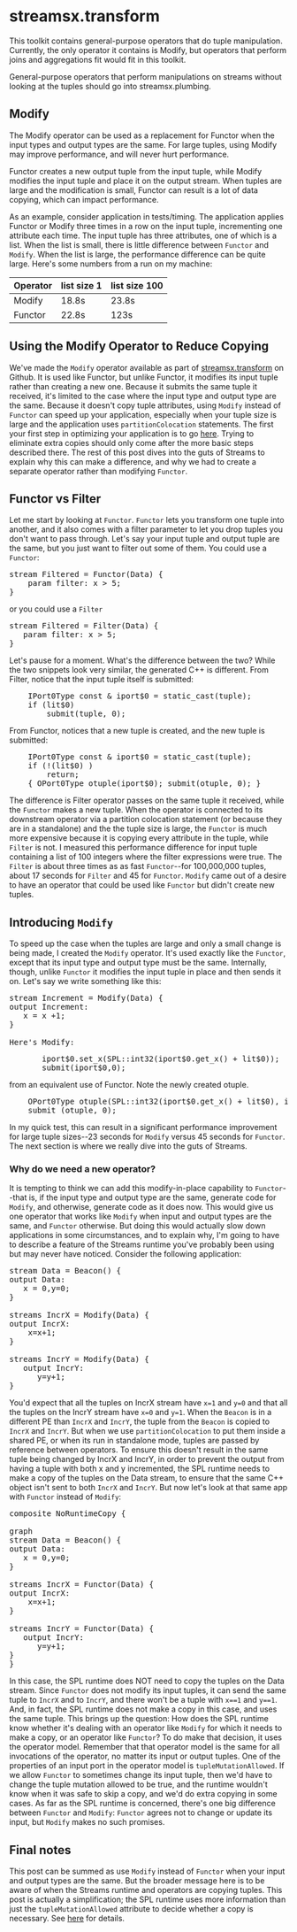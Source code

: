 # streamsx.transform
This toolkit contains general-purpose operators that do tuple manipulation.  Currently, the only operator it contains is Modify, but operators that perform joins and aggregations fit would fit in this toolkit.

General-purpose operators that perform manipulations on streams without looking at the tuples should go into streamsx.plumbing. 

## Modify

The Modify operator can be used as a replacement for Functor when the input types and output types are the same.   For large tuples, using Modify may improve performance, and will never hurt performance.

Functor creates a new output tuple from the input tuple, while Modify modifies the input tuple and place it on the output stream.  When tuples are large and the modification is small, Functor can result is a lot of data copying, which can impact performance.  


As an example, consider application in tests/timing.  The application applies Functor or Modify three times in a row on the input tuple, incrementing one attribute each time.  The input tuple has three attributes, one of which is a list.  When the list is small, there is little difference between `Functor` and `Modify`.  When the list is large, the performance difference can be quite large.  Here's some numbers from a run on my machine: 

| Operator | list size 1 | list size 100 |
-----------|-------------|---------------|
Modify     |    18.8s    | 23.8s         |
Functor    |    22.8s    | 123s          |



## Using the Modify Operator to Reduce Copying
We've made the `Modify` operator available as part of [streamsx.transform](http://ibmstreams.github.io/streamsx.transform/) on Github. It is used like Functor, but unlike Functor, it modifies its input tuple rather than creating a new one. Because it submits the same tuple it received, it's limited to the case where the input type and output type are the same. Because it doesn't copy tuple attributes, using `Modify` instead of `Functor` can speed up your application, especially when your tuple size is large and the application uses `partitionColocation` statements. The first your first step in optimizing your application is to go [here](https://ibmstreams.github.io/streamsx.transform/docs/knowledge/overview/). Trying to eliminate extra copies should only come after the more basic steps described there. The rest of this post dives into the guts of Streams to explain why this can make a difference, and why we had to create a separate operator rather than modifying `Functor`.

## Functor vs Filter

Let me start by looking at `Functor`. `Functor` lets you transform one tuple into another, and it also comes with a filter parameter to let you drop tuples you don't want to pass through. Let's say your input tuple and output tuple are the same, but you just want to filter out some of them. You could use a `Functor`:

<pre>stream<Data> Filtered = Functor(Data) {
    param filter: x > 5;
}
</pre>

or you could use a `Filter`

<pre>stream<Data> Filtered = Filter(Data) {
   param filter: x > 5;
}
</pre>

Let's pause for a moment. What's the difference between the two? While the two snippets look very similar, the generated C++ is different. From Filter, notice that the input tuple itself is submitted:

<pre>    IPort0Type const & iport$0 = static_cast<IPort0Type const &>(tuple);
    if (lit$0)
        submit(tuple, 0);
</pre>

From Functor, notices that a new tuple is created, and the new tuple is submitted:

<pre>    IPort0Type const & iport$0 = static_cast<IPort0Type const &>(tuple);
    if (!(lit$0) )
        return;
    { OPort0Type otuple(iport$0); submit(otuple, 0); }
</pre>

The difference is Filter operator passes on the same tuple it received, while the `Functor` makes a new tuple. When the operator is connected to its downstream operator via a partition colocation statement (or because they are in a standalone) and the the tuple size is large, the `Functor` is much more expensive because it is copying every attribute in the tuple, while `Filter` is not. I measured this performance difference for input tuple containing a list of 100 integers where the filter expressions were true. The `Filter` is about three times as as fast `Functor`--for 100,000,000 tuples, about 17 seconds for `Filter` and 45 for `Functor`. `Modify` came out of a desire to have an operator that could be used like `Functor` but didn't create new tuples.

## Introducing `Modify`

To speed up the case when the tuples are large and only a small change is being made, I created the `Modify` operator. It's used exactly like the `Functor`, except that its input type and output type must be the same. Internally, though, unlike `Functor` it modifies the input tuple in place and then sends it on. Let's say we write something like this:

<pre>stream<Data> Increment = Modify(Data) {
output Increment:
   x = x +1;
}

Here's Modify:</pre>

<pre>       iport$0.set_x(SPL::int32(iport$0.get_x() + lit$0)); 
       submit(iport$0,0);
</pre>

from an equivalent use of Functor. Note the newly created otuple.

<pre>    OPort0Type otuple(SPL::int32(iport$0.get_x() + lit$0), iport$0.get_lotsOfData()); 
    submit (otuple, 0);
</pre>

In my quick test, this can result in a significant performance improvement for large tuple sizes--23 seconds for `Modify` versus 45 seconds for `Functor`. The next section is where we really dive into the guts of Streams.

### Why do we need a new operator?

It is tempting to think we can add this modify-in-place capability to `Functor`--that is, if the input type and output type are the same, generate code for `Modify`, and otherwise, generate code as it does now. This would give us one operator that works like `Modify` when input and output types are the same, and `Functor` otherwise. But doing this would actually slow down applications in some circumstances, and to explain why, I'm going to have to describe a feature of the Streams runtime you've probably been using but may never have noticed. Consider the following application:

<pre>stream<int32 x,int32 y> Data = Beacon() {
output Data:
   x = 0,y=0;
}

streams<int32 x,int32 y> IncrX = Modify(Data) {
output IncrX:
    x=x+1;
}

streams<int32 x,int32 y> IncrY = Modify(Data) {
   output IncrY: 
      y=y+1;
} 
</pre>

You'd expect that all the tuples on IncrX stream have `x=1` and `y=0` and that all the tuples on the IncrY stream have `x=0` and `y=1`. When the `Beacon` is in a different PE than `IncrX` and `IncrY`, the tuple from the `Beacon` is copied to `IncrX` and `IncrY`. But when we use `partitionColocation` to put them inside a shared PE, or when its run in standalone mode, tuples are passed by reference between operators. To ensure this doesn't result in the same tuple being changed by IncrX and IncrY, in order to prevent the output from having a tuple with both x and y incremented, the SPL runtime needs to make a copy of the tuples on the Data stream, to ensure that the same C++ object isn't sent to both `IncrX` and `IncrY`. But now let's look at that same app with `Functor` instead of `Modify`:

<pre>composite NoRuntimeCopy {

graph
stream<int32 x,int32 y> Data = Beacon() {
output Data:
   x = 0,y=0;
}

streams<int32 x,int32 y> IncrX = Functor(Data) {
output IncrX:
    x=x+1;
}

streams<int32 x,int32 y> IncrY = Functor(Data) {
   output IncrY: 
      y=y+1;
} 
}
</pre>

In this case, the SPL runtime does NOT need to copy the tuples on the Data stream. Since `Functor` does not modify its input tuples, it can send the same tuple to `IncrX` and to `IncrY`, and there won't be a tuple with `x==1` and `y==1`. And, in fact, the SPL runtime does not make a copy in this case, and uses the same tuple. This brings up the question: How does the SPL runtime know whether it's dealing with an operator like `Modify` for which it needs to make a copy, or an operator like `Functor`? To do make that decision, it uses the operator model. Remember that that operator model is the same for all invocations of the operator, no matter its input or output tuples. One of the properties of an input port in the operator model is `tupleMutationAllowed`. If we allow `Functor` to sometimes change its input tuple, then we'd have to change the tuple mutation allowed to be true, and the runtime wouldn't know when it was safe to skip a copy, and we'd do extra copying in some cases. As far as the SPL runtime is concerned, there's one big difference between `Functor` and `Modify`: `Functor` agrees not to change or update its input, but `Modify` makes no such promises.

## Final notes

This post can be summed as use `Modify` instead of `Functor` when your input and output types are the same. But the broader message here is to be aware of when the Streams runtime and operators are copying tuples. This post is actually a simplification; the SPL runtime uses more information than just the `tupleMutationAllowed` attribute to decide whether a copy is necessary. See [here](https://www.ibm.com/support/knowledgecenter/nl/SSCRJU_4.3.0/com.ibm.streams.dev.doc/doc/str_portmutability.html) for details.


